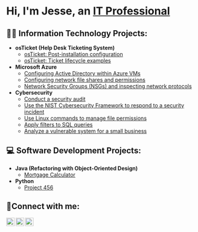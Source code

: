 <h1>Hi, I'm Jesse, an <a href="https://linkedin.com/in/JesseByun">IT Professional</a></h1>

<h2>👨‍💻 Information Technology Projects:</h2>

- <b>osTicket (Help Desk Ticketing System)</b>
  - [osTicket: Post-installation configuration](https://github.com/jessebyun/post-install-config)
  - [osTicket: Ticket lifecycle examples](https://github.com/jessebyun/ticket-lifecycle)
- <b>Microsoft Azure</b>
  - [Configuring Active Directory within Azure VMs](https://github.com/jessebyun/configure-ad)
  - [Configuring network file shares and permissions](https://github.com/jessebyun/configure-Fileshares)
  - [Network Security Groups (NSGs) and inspecting network protocols](https://github.com/jessebyun/azure-network-protocols)
- <b>Cybersecurity</b>
  - [Conduct a security audit](https://github.com/jessebyun/security-audit)
  - [Use the NIST Cybersecurity Framework to respond to a security incident](https://github.com/jessebyun/NIST-CSF-respond-security-incident)
  - [Use Linux commands to manage file permissions](https://github.com/jessebyun/Linux-file-permissions.git)
  - [Apply filters to SQL queries](https://github.com/jessebyun/filters-SQL.git)
  - [Analyze a vulnerable system for a small business](https://github.com/jessebyun/analyze-vulnerability.git)

<h2>💻 Software Development Projects:</h2>

- <b>Java (Refactoring with Object-Oriented Design)</b>
  - [Mortgage Calculator](https://github.com/jessebyun/java_mortgage_calculator)
- <b>Python</b>
  - [Project 456](https://github.com/jessebyun/xxx)

<h2>🤳Connect with me:</h2>

[<img align="left" alt="Jesse | Twitter" width="22px" src="https://cdn.jsdelivr.net/npm/simple-icons@v3/icons/twitter.svg" />][twitter]
[<img align="left" alt="Jesse | LinkedIn" width="22px" src="https://cdn.jsdelivr.net/npm/simple-icons@v3/icons/linkedin.svg" />][linkedin]
[<img align="left" alt="Jesse | Instagram" width="22px" src="https://cdn.jsdelivr.net/npm/simple-icons@v3/icons/instagram.svg" />][instagram]

[twitter]: https://twitter.com/
[instagram]: https://www.instagram.com/
[linkedin]: https://linkedin.com/in/JesseByun
